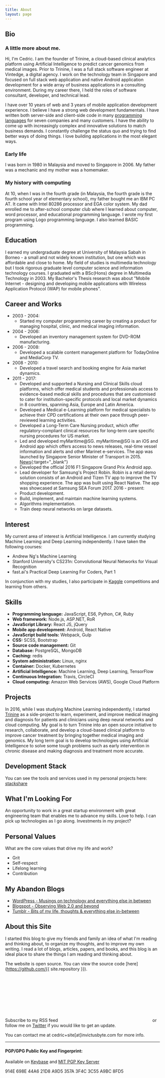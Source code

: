 ```yaml
---
title: About
layout: page
---
```


## Bio
### A little more about me.

Hi, I'm Cedric. I am the founder of Trinine, a cloud-based clinical analytics platform using Artificial Intelligence to predict cancer genomics from medical images. Prior to Trinine, I was a full stack software engineer at Vintedge, a digital agency. I work on the technology team in Singapore and focused on full stack web application and native Android application development for a wide array of business applications in a consulting environment. During my career there, I held the roles of software consultant, developer, and technical lead.

I have over 10 years of web and 3 years of mobile application development experience. I believe I have a strong web development fundamentals. I have written both server-side and client-side code in many <a href="#programming-language">programming languages</a> for seven companies and many customers. I have the ability to come up with increasingly complex and innovative solutions to match business demands. I constantly challenge the status quo and trying to find better ways of doing things. I love building applications in the most elegant ways.

### Early life

I was born in 1980 in Malaysia and moved to Singapore in 2006. My father was a mechanic and my mother was a homemaker.

### My history with computing

At 10, when I was in the fourth grade (in Malaysia, the fourth grade is the fourth school year of elementary school), my father bought me an IBM PC AT. It came with Intel 80286 processor and EGA color system. My dad enrolled me to after-school computer club where I learned about computer, word processor, and educational programming language. I wrote my first program using Logo programming language. I also learned BASIC programming.

## Education

I earned my undergraduate degree at University of Malaysia Sabah in Borneo - a small and not widely known institution, but one which was affordable and close to home. My field of studies is multimedia technology but I took rigorous graduate level computer science and information technology courses. I graduated with a BSc(Hons) degree in Multimedia Technology in 2003. My Bachelor's Thesis research was about "Mobile Internet - designing and developing mobile applications with Wireless Application Protocol (WAP) for mobile phones".

## Career and Works

* 2003 - 2004:
	* Started my computer programming career by creating a product for managing hospital, clinic, and medical imaging information.
* 2004 - 2006:
	* Developed an inventory management system for DVD-ROM manufacturing.
* 2006 - 2008:
	* Developed a scalable content management platform for TodayOnline and MediaCorp TV.
* 2008 - 2010:
	* Developed a travel search and booking engine for Asia market dynamics.
* 2011 - 2017:
	* Developed and supported a Nursing and Clinical Skills cloud platforms, which offer medical students and professionals access to evidence-based medical skills and procedures that are customised to cater for institution-specific protocols and local market dynamics in 8 countries, spanning Asia, Europe and Latin America.
	* Developed a Medical e-Learning platform for medical specialists to achieve their CPD certifications at their own pace through peer-reviewed learning activities.
	* Developed a Long-Term Care Nursing product, which offer regulatory-compliant clinical resources for long-term care specific nursing procedures for US market.
	* Led and developed myMaritime@SG. myMaritime@SG is an iOS and Android app which offers access to news releases, real-time vessel information and alerts and other Marinet e-services. The app was launched by Singapore Senior Minister of Transport in 2015. [News](http://www.mpa.gov.sg/web/portal/home/media-centre/news-releases/detail/899656d4-3fb6-4622-8521-fc02eba329c1){:target="_blank"}
	* Developed the official 2016 F1 Singapore Grand Prix Android app.
	* Lead developer for Samsung's Project Robin. Robin is a retail demo solution consists of an Android and Tizen TV app to improve the TV shopping experience. The app was built using React Native. The app was showcased at Samsung SEA Forum 2017.
2016 - present:
	* Product development.
	* Build, implement, and maintain machine learning systems.
	* Algorithms implementation.
	* Train deep neural networks on large datasets.

## Interest

My current area of interest is Artificial Intelligence. I am currently studying Machine Learning and Deep Learning independently. I have taken the following courses:

* Andrew Ng's Machine Learning
* Stanford University's CS231n: Convolutional Neural Networks for Visual Recognition
* fast.ai's Practical Deep Learning For Coders, Part 1

In conjunction with my studies, I also participate in <a href="https://www.kaggle.com/cedrickchee" target="_blank">Kaggle</a> competitions and learning from others.

## Skills

* <a name="programming-language" aria-hidden="true"></a>**Programming language:** JavaScript, ES6, Python, C#, Ruby
* **Web framework:** Node.js, ASP.NET, RoR
* **JavaScript Library:** React JS, jQuery
* **Mobile app development:** Android, React Native
* **JavaScript build tools:** Webpack, Gulp
* **CSS:** SCSS, Bootstrap
* **Source code management:** Git
* **Database:** PostgreSQL, MongoDB
* **Caching:** redis
* **System administration:** Linux, nginx
* **Container:** Docker, Kubernetes
* **Artificial Intelligence:** Machine Learning, Deep Learning, TensorFlow
* **Continuous Integration:** Travis, CircleCI
* **Cloud computing:** Amazon Web Services (AWS), Google Cloud Platform

## Projects

In 2016, while I was studying Machine Learning independently, I started <a href="https://trinine.io" target="_blank">Trinine</a> as a side-project to learn, experiment, and improve medical imaging and diagnosis for patients and clinicians using deep neural networks and cloud computing. My goal is to turn Trinine into an open source initiative to research, collaborate, and develop a cloud-based clinical platform to improve cancer treatment by bringing together medical imaging and genomics. My long term goal is to develop technologies using Artificial Intelligence to solve some tough problems such as early intervention in chronic disease and making diagnosis and treatment more accurate.

## Development Stack

You can see the tools and services used in my personal projects here: <a target="_blank" href="https://stackshare.io/cedrickchee">stackshare</a>

## What I'm Looking For

An opportunity to work in a great startup environment with great engineering team that enables me to advance my skills. Love to help. I can pick up technologies as I go along. Investments in my project?

## Personal Values

What are the core values that drive my life and work?

* Grit
* Self-respect
* Lifelong learning
* Contribution

## My Abandon Blogs

* <a href="https://cedrickchee.wordpress.com/" target="_blank">WordPress - Musings on technology and everything else in between</a>
* <a href="http://cedrickchee.blogspot.com/" target="_blank">Blogspot - Observing Web 2.0 and beyond</a>
* <a href="http://cedrickchee.tumblr.com/" target="_blank">Tumblr - Bits of my life, thoughts & everything else in-between</a>

## About this Site

I started this blog to give my friends and family an idea of what I'm reading and thinking about, to organize my thoughts, and to improve my own writing. I read a lot of blogs, articles, papers, and books, and this blog is an ideal place to share the things I am reading and thinking about.

The website is open source. You can view the source code [here](https://github.com/{{ site.repository }}).

Subscribe to my RSS feed <a class="link" href="{{ site.url }}/feed.xml" target="_blank"><svg class="icon icon-rss"><use xlink:href="#icon-rss"></use></svg></a> or follow me on <a href="https://twitter.com/cedric_chee" target="_blank">Twitter</a> if you would like to get an update.

You can contact me at cedric+site[at]invictusbyte.com for more info.

---

#### PGP/GPG Public Key and Fingerprint:

Available on [Keybase] and [MIT PGP Key Server]

914E 698E 44A6 21D8 A9D5 357A 3F4C 3C55 A9BC 8FD5

[Keybase]: https://keybase.io/cedric
[MIT PGP Key Server]: https://pgp.mit.edu/pks/lookup?op=vindex&search=0x3F4C3C55A9BC8FD5
